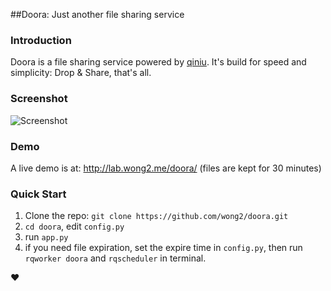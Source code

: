 ##Doora: Just another file sharing service

### Introduction

Doora is a file sharing service powered by [qiniu](http://www.qiniu.com/).
It's build for speed and simplicity: Drop & Share, that's all.

### Screenshot

![Screenshot](http://doora.qiniudn.com/screenshot.png)

### Demo

A live demo is at: <http://lab.wong2.me/doora/> (files are kept for 30 minutes)

### Quick Start

1. Clone the repo: `git clone https://github.com/wong2/doora.git`
2. `cd doora`, edit `config.py`
3. run `app.py`
4. if you need file expiration, set the expire time in `config.py`, then run `rqworker doora` and `rqscheduler` in terminal.

❤
